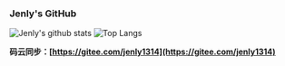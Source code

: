 ### Jenly's GitHub

![Jenly's github stats](https://github-readme-stats.vercel.app/api?username=jenly1314&theme=vue&hide=prs)
![Top Langs](https://github-readme-stats.vercel.app/api/top-langs/?username=jenly1314&theme=vue&hide=html)

**码云同步：[https://gitee.com/jenly1314](https://gitee.com/jenly1314)**
